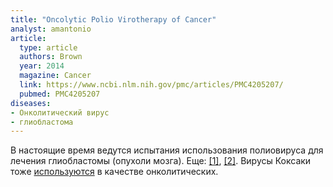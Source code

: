 ```yaml
---
title: "Oncolytic Polio Virotherapy of Cancer"
analyst: amantonio
article:
  type: article
  authors: Brown
  year: 2014
  magazine: Cancer
  link: https://www.ncbi.nlm.nih.gov/pmc/articles/PMC4205207/
  pubmed: PMC4205207
diseases:
- Онколитический вирус
- глиобластома
---
```


В настоящие время ведутся испытания использования полиовируса для лечения глиобластомы (опухоли мозга). Еще: [[1]](https://www.facebook.com/60minutes/videos/10154163469269395/), [[2]](https://www.cbsnews.com/news/60-minutes-fda-breakthrough-status-duke-university-cancer-therapy/).
Вирусы Коксаки тоже [используются](https://www.ncbi.nlm.nih.gov/pubmed/28883283) в качестве онколитических.
